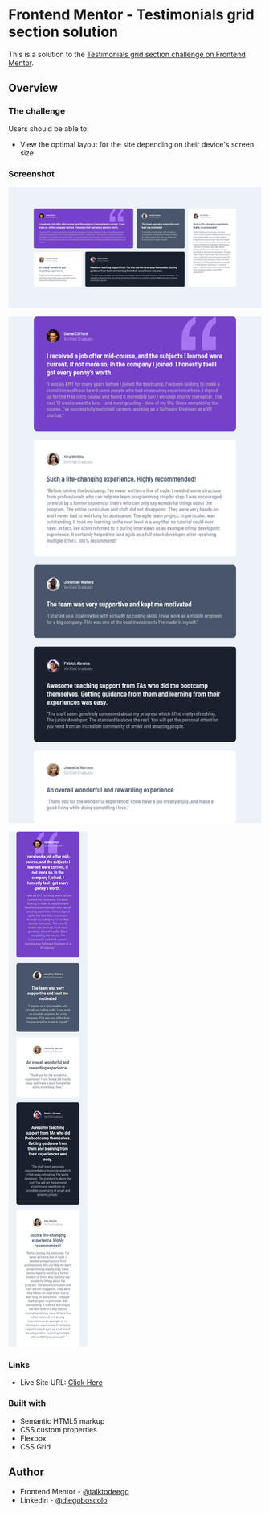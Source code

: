 # Frontend Mentor - Testimonials grid section solution

This is a solution to the [Testimonials grid section challenge on Frontend Mentor](https://www.frontendmentor.io/challenges/testimonials-grid-section-Nnw6J7Un7). 

## Overview

### The challenge

Users should be able to:

- View the optimal layout for the site depending on their device's screen size

### Screenshot

![Desktop Version](images/testimonialDesktop.png)

![Tablet Version](images/testimonialTablet.png)

![Mobile Version](images/testimonialMobile.png)

### Links

- Live Site URL: <a href="https://talktodeego.github.io/fem-testimonialgrid/" target="_blank">Click Here</a>

### Built with

- Semantic HTML5 markup
- CSS custom properties
- Flexbox
- CSS Grid

## Author

- Frontend Mentor - [@talktodeego](https://www.frontendmentor.io/profile/talktodeego)
- Linkedin - [@diegoboscolo](https://www.linkedin.com/in/diegoboscolo/)
